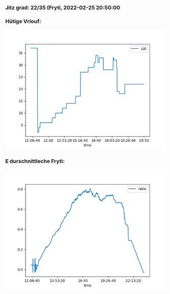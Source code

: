 ### Jitz grad: 22/35 (Fryti, 2022-02-25 20:50:00

### Hütige Vrlouf:
![Graph](Today.png)

### E durschnittleche Fryti:
![Graph](Fryti.png)
